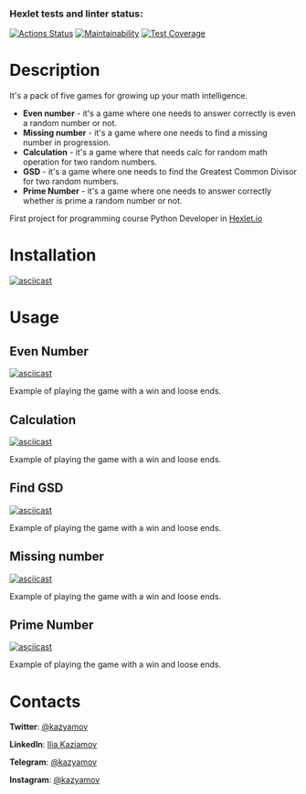 ### Hexlet tests and linter status:
[![Actions Status](https://github.com/kazyamov/python-project-lvl1/workflows/hexlet-check/badge.svg)](https://github.com/kazyamov/python-project-lvl1/actions)
[![Maintainability](https://api.codeclimate.com/v1/badges/2a003ba923860474a3e6/maintainability)](https://codeclimate.com/github/kazyamov/python-project-lvl1/maintainability)
[![Test Coverage](https://api.codeclimate.com/v1/badges/2a003ba923860474a3e6/test_coverage)](https://codeclimate.com/github/kazyamov/python-project-lvl1/test_coverage)

# Description

It's a pack of five games for growing up your math intelligence.

* **Even number** - it's a game where one needs to answer correctly is even a random number or not.
* **Missing number** - it's a game where one needs to find a missing number in progression.
* **Calculation** - it's a game where that needs calc for random math operation for two random numbers.
* **GSD** - it's a game where one needs to find the Greatest Common Divisor for two random numbers.
* **Prime Number** - it's a game where one needs to answer correctly whether is prime a random number or not.


First project for programming course Python Developer in [Hexlet.io](https://ru.hexlet.io/programs/python/projects/49)

# Installation

[![asciicast](https://asciinema.org/a/l2RmehSi8mDiemPR6GDr873AP.svg)](https://asciinema.org/a/l2RmehSi8mDiemPR6GDr873AP)

# Usage
## Even Number
[![asciicast](https://asciinema.org/a/yDdSDEDH1LjY0kukYGfRslYSY.svg)](https://asciinema.org/a/yDdSDEDH1LjY0kukYGfRslYSY)

Example of playing the game with a win and loose ends.


## Calculation
[![asciicast](https://asciinema.org/a/sxwnoomtWBKVHMQRFHc7McA3A.svg)](https://asciinema.org/a/sxwnoomtWBKVHMQRFHc7McA3A)

Example of playing the game with a win and loose ends.


## Find GSD
[![asciicast](https://asciinema.org/a/fYYHwBRsBQm3jS58bYDQcCIcT.svg)](https://asciinema.org/a/fYYHwBRsBQm3jS58bYDQcCIcT)

Example of playing the game with a win and loose ends.


## Missing number
[![asciicast](https://asciinema.org/a/QN1w2UpnQ6K2vPFkOaD80e4e7.svg)](https://asciinema.org/a/QN1w2UpnQ6K2vPFkOaD80e4e7)

Example of playing the game with a win and loose ends.


## Prime Number
[![asciicast](https://asciinema.org/a/AQzwRBJwTyo7pvnZgnC4TtYNF.svg)](https://asciinema.org/a/AQzwRBJwTyo7pvnZgnC4TtYNF)

Example of playing the game with a win and loose ends.


# Contacts

**Twitter**: [@kazyamov](https://twitter.com/kazyamov)

**LinkedIn**: [Ilia Kaziamov](https://www.linkedin.com/in/kaziamov/)

**Telegram**: [@kazyamov](https://t.me/kazyamov)

**Instagram**: [@kazyamov](https://instagram.com/kazyamov)
